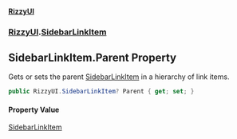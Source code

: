 #### [RizzyUI](index 'index')
### [RizzyUI](RizzyUI 'RizzyUI').[SidebarLinkItem](RizzyUI.SidebarLinkItem 'RizzyUI.SidebarLinkItem')

## SidebarLinkItem.Parent Property

Gets or sets the parent [SidebarLinkItem](RizzyUI.SidebarLinkItem 'RizzyUI.SidebarLinkItem') in a hierarchy of link items.

```csharp
public RizzyUI.SidebarLinkItem? Parent { get; set; }
```

#### Property Value
[SidebarLinkItem](RizzyUI.SidebarLinkItem 'RizzyUI.SidebarLinkItem')